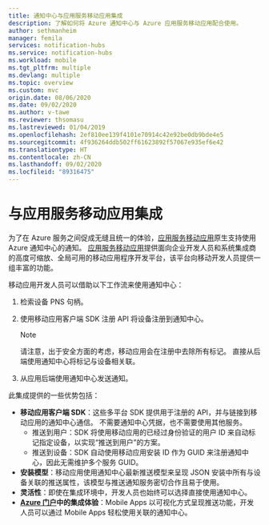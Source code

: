 ```yaml
---
title: 通知中心与应用服务移动应用集成
description: 了解如何将 Azure 通知中心与 Azure 应用服务移动应用配合使用。
author: sethmanheim
manager: femila
services: notification-hubs
ms.service: notification-hubs
ms.workload: mobile
ms.tgt_pltfrm: multiple
ms.devlang: multiple
ms.topic: overview
ms.custom: mvc
origin.date: 08/06/2020
ms.date: 09/02/2020
ms.author: v-tawe
ms.reviewer: thsomasu
ms.lastreviewed: 01/04/2019
ms.openlocfilehash: 2ef810ee139f4101e70914c42e92be0db9bde4e5
ms.sourcegitcommit: 4f936264ddb502ff61623892f57067e935ef6e42
ms.translationtype: HT
ms.contentlocale: zh-CN
ms.lasthandoff: 09/02/2020
ms.locfileid: "89316475"
---
```

# <a name="integration-with-app-service-mobile-apps"></a>与应用服务移动应用集成

为了在 Azure 服务之间促成无缝且统一的体验，[应用服务移动应用](../app-service-mobile/app-service-mobile-value-prop.md)原生支持使用 Azure 通知中心的通知。 [应用服务移动应用](../app-service-mobile/app-service-mobile-value-prop.md)提供面向企业开发人员和系统集成商的高度可缩放、全局可用的移动应用程序开发平台，该平台向移动开发人员提供一组丰富的功能。

移动应用开发人员可以借助以下工作流来使用通知中心：

1. 检索设备 PNS 句柄。
2. 使用移动应用客户端 SDK 注册 API 将设备注册到通知中心。

    > [!NOTE]
    > 请注意，出于安全方面的考虑，移动应用会在注册中去除所有标记。 直接从后端使用通知中心将标记与设备相关联。

3. 从应用后端使用通知中心发送通知。

此集成提供的一些优势包括：

- **移动应用客户端 SDK**：这些多平台 SDK 提供用于注册的 API，并与链接到移动应用的通知中心通信。 不需要通知中心凭据，也不需要使用其他服务。
  - 推送到用户：SDK 将使用移动应用的已经过身份验证的用户 ID 来自动标记指定设备，以实现“推送到用户”的方案。
  - 推送到设备：SDK 自动使用移动应用安装 ID 作为 GUID 来注册通知中心，因此无需维护多个服务 GUID。
- **安装模型**：移动应用使用通知中心最新推送模型来呈现 JSON 安装中所有与设备关联的推送属性，该模型与推送通知服务密切合作且易于使用。
- **灵活性**：即使在集成环境中，开发人员也始终可以选择直接使用通知中心。
- **[Azure 门户](https://portal.azure.cn)中的集成体验**：Mobile Apps 以可视化方式呈现推送功能，开发人员可以通过 Mobile Apps 轻松使用关联的通知中心。
